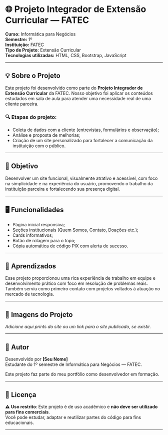 # 🌐 Projeto Integrador de Extensão Curricular — FATEC

**Curso:** Informática para Negócios  
**Semestre:** 1º  
**Instituição:** FATEC  
**Tipo de Projeto:** Extensão Curricular  
**Tecnologias utilizadas:** HTML, CSS, Bootstrap, JavaScript

---

## 💡 Sobre o Projeto

Este projeto foi desenvolvido como parte do **Projeto Integrador de Extensão Curricular** da FATEC. Nosso objetivo foi aplicar os conteúdos estudados em sala de aula para atender uma necessidade real de uma cliente parceira.

### 🔍 Etapas do projeto:
- Coleta de dados com a cliente (entrevistas, formulários e observação);
- Análise e proposta de melhorias;
- Criação de um site personalizado para fortalecer a comunicação da instituição com o público.

---

## 🌱 Objetivo

Desenvolver um site funcional, visualmente atrativo e acessível, com foco na simplicidade e na experiência do usuário, promovendo o trabalho da instituição parceira e fortalecendo sua presença digital.

---

## 🖥️ Funcionalidades

- Página inicial responsiva;
- Seções institucionais (Quem Somos, Contato, Doações etc.);
- Cards informativos;
- Botão de rolagem para o topo;
- Cópia automática de código PIX com alerta de sucesso.

---

## 🚀 Aprendizados

Esse projeto proporcionou uma rica experiência de trabalho em equipe e desenvolvimento prático com foco em resolução de problemas reais. Também serviu como primeiro contato com projetos voltados à atuação no mercado de tecnologia.

---

## 📸 Imagens do Projeto

*Adicione aqui prints do site ou um link para o site publicado, se existir.*

---

## 👤 Autor

Desenvolvido por **[Seu Nome]**  
Estudante do 1º semestre de Informática para Negócios — FATEC.

Este projeto faz parte do meu portfólio como desenvolvedor em formação.

---

## 📄 Licença

⚠️ **Uso restrito**: Este projeto é de uso acadêmico e **não deve ser utilizado para fins comerciais**.  
Você pode estudar, adaptar e reutilizar partes do código para fins educacionais.

---
